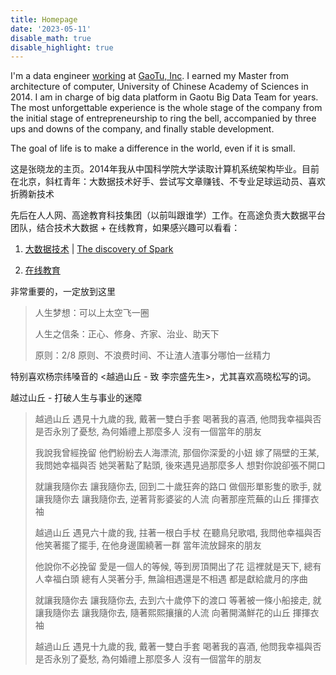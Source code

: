 ```yaml
---
title: Homepage
date: '2023-05-11'
disable_math: true
disable_highlight: true
---
```


I'm a data engineer [working](/todo/) at [GaoTu, Inc](https://gaotu.cn).
I earned my Master from architecture of computer, University of Chinese Academy of Sciences in 2014.
I am in charge of big data platform in Gaotu Big Data Team for years.
The most unforgettable experience is the whole stage of the company from the initial stage of entrepreneurship to ring the bell, accompanied by three ups and downs of the company, and finally stable development.

The goal of life is to make a difference in the world, even if it is small.

这是张晓龙的主页。2014年我从中国科学院大学读取计算机系统架构毕业。目前在北京，斜杠青年：大数据技术好手、尝试写文章赚钱、不专业足球运动员、喜欢折腾新技术

先后在人人网、高途教育科技集团（以前叫跟谁学）工作。在高途负责大数据平台团队，结合技术大数据 + 在线教育，如果感兴趣可以看看：

1. [大数据技术](/categories/bigdata/) | [The discovery of Spark](/tags/the-discovery-of-spark/)

2. [在线教育](/categories/在线教育/)

非常重要的，一定放到这里

> 人生梦想：可以上太空飞一圈
>
> 人生之信条：正心、修身、齐家、治业、助天下
>
> 原则：2/8 原则、不浪费时间、不让渣人渣事分哪怕一丝精力

特别喜欢杨宗纬嗓音的 <越過山丘 - 致 李宗盛先生>，尤其喜欢高晓松写的词。

越过山丘 - 打破人生与事业的迷障

> 越過山丘 遇見十九歲的我, 戴著一雙白手套 喝著我的喜酒, 他問我幸福與否 是否永別了憂愁, 為何婚禮上那麼多人 沒有一個當年的朋友
>
> 我說我曾經挽留 他們紛紛去人海漂流, 那個你深愛的小妞 嫁了隔壁的王某, 我問她幸福與否 她哭著點了點頭, 後來遇見過那麼多人 想對你說卻張不開口
> 
> 就讓我隨你去 讓我隨你去, 回到二十歲狂奔的路口 做個形單影隻的歌手, 就讓我隨你去 讓我隨你去, 逆著背影婆娑的人流 向著那座荒蕪的山丘 揮揮衣袖
> 
> 越過山丘 遇見六十歲的我, 拄著一根白手杖 在聽鳥兒歌唱, 我問他幸福與否 他笑著擺了擺手, 在他身邊圍繞著一群 當年流放歸來的朋友
> 
> 他說你不必挽留 愛是一個人的等候, 等到房頂開出了花 這裡就是天下, 總有人幸福白頭 總有人哭著分手, 無論相遇還是不相遇 都是獻給歲月的序曲
> 
> 就讓我隨你去 讓我隨你去, 去到六十歲停下的渡口 等著被一條小船接走, 就讓我隨你去 讓我隨你去, 隨著熙熙攘攘的人流 向著開滿鮮花的山丘 揮揮衣袖
> 
> 
> 越過山丘 遇見十九歲的我, 戴著一雙白手套 喝著我的喜酒, 他問我幸福與否 是否永別了憂愁, 為何婚禮上那麼多人 沒有一個當年的朋友
> 